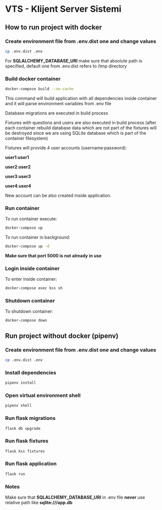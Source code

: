 # VTS - Klijent Server Sistemi

## How to run project with docker

### Create environment file from .env.dist one and change values
```bash
cp .env.dist .env
```
For **SQLALCHEMY_DATABASE_URI** make sure that absolute path is specified, default one from .env.dist refers to /tmp directory

### Build docker container
```bash
docker-compose build --no-cache
```
This command will build application with all dependencies inside container and it will parse environment variables from .env file

Database migrations are executed in build process

Fixtures with questions and users are also executed in build process (after each container rebuild database data which are not part of the fixtures will be destroyed since we are using SQLite database which is part of the container filesystem)

Fixtures will provide 4 user accounts (username:password):

**user1**:**user1**

**user2**:**user2**

**user3**:**user3**

**user4**:**user4**

New account can be also created inside application.

### Run container
To run container execute:
```bash
docker-compose up
```
To run container in background:
```bash
docker-compose up -d
```

**Make sure that port 5000 is not already in use**

### Login inside container
To enter inside container:
```bash
docker-compose exec kss sh
```

### Shutdown container
To shutdown container:
```bash
docker-compose down
```

## Run project without docker (pipenv)

### Create environment file from .env.dist one and change values
```bash
cp .env.dist .env
```

### Install dependencies
```bash
pipenv install
```

### Open virtual environment shell
```bash
pipenv shell
```

### Run flask migrations
```bash
flask db upgrade
```

### Run flask fixtures
```bash
flask kss fixtures
```

### Run flask application
```bash
flask run
```

### Notes
Make sure that **SQLALCHEMY_DATABASE_URI** in .env file **never** use relative path like **sqlite:///app.db**